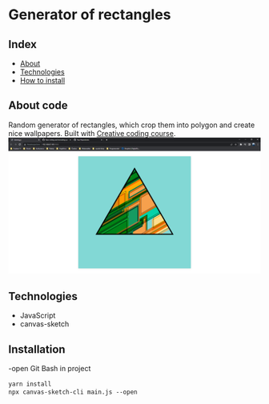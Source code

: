 # Generator of rectangles

## Index

- [About](#about-code)
- [Technologies](#technologies)
- [How to install](#installation)

## About code

Random generator of rectangles, which crop them into polygon and create nice wallpapers.
Built with [Creative coding course](https://www.domestika.org/en/courses/3862-creative-coding-2-0-in-js-animation-sound-color).
![Wallpaper screenshot](/doc/wallpaper.png)

## Technologies

- JavaScript
- canvas-sketch

## Installation

-open Git Bash in project

```
yarn install
npx canvas-sketch-cli main.js --open
```
